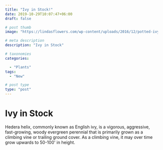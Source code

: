 ```yaml
---
title: "Ivy in Stock!"
date: 2019-10-29T10:07:47+06:00
draft: false

# post thumb
image: "https://lindasflowers.com/wp-content/uploads/2016/12/potted-ivy1.jpg"

# meta description
description: "Ivy in Stock"

# taxonomies
categories:

  - "Plants"
tags:
  - "New"

# post type
type: "post"
---
```



# Ivy in Stock

Hedera helix, commonly known as English ivy, is a vigorous, aggressive, fast-growing, woody evergreen perennial that is primarily grown as a climbing vine or trailing ground cover. As a climbing vine, it may over time grow upwards to 50-100' in height.

